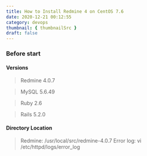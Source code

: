 ```yaml
---
title: How to Install Redmine 4 on CentOS 7.6
date: 2020-12-21 00:12:55
category: devops
thumbnail: { thumbnailSrc }
draft: false
---
```


### Before start
#### Versions
> Redmine 4.0.7

> MySQL 5.6.49

> Ruby 2.6

> Rails 5.2.0

#### Directory Location
> Redmine: /usr/local/src/redmine-4.0.7
> Error log: vi /etc/httpd/logs/error_log
